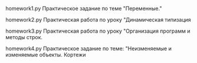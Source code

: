 homework1.py Практическое задание по теме "Переменные."

homework2.py Практическая работа по уроку "Динамическая типизация

homework3.py Практическая работа по уроку "Организация программ и методы строк.

homework4.py Практическое задание по теме: "Неизменяемые и изменяемые объекты. Кортежи

